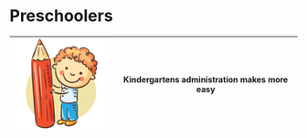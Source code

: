 # Preschoolers

|![GitHub Logo](/images/logo.png) | Kindergartens administration makes more easy 
----------------------------------|---------------------------------------------
